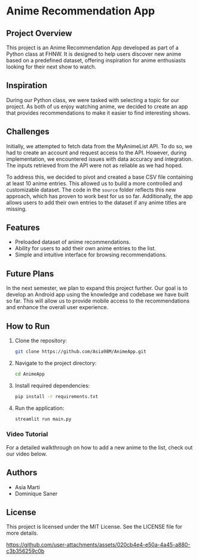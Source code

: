 # Anime Recommendation App

## Project Overview
This project is an Anime Recommendation App developed as part of a Python class at FHNW. It is designed to help users discover new anime based on a predefined dataset, offering inspiration for anime enthusiasts looking for their next show to watch.

## Inspiration
During our Python class, we were tasked with selecting a topic for our project. As both of us enjoy watching anime, we decided to create an app that provides recommendations to make it easier to find interesting shows.

## Challenges
Initially, we attempted to fetch data from the MyAnimeList API. To do so, we had to create an account and request access to the API. However, during implementation, we encountered issues with data accuracy and integration. The inputs retrieved from the API were not as reliable as we had hoped.

To address this, we decided to pivot and created a base CSV file containing at least 10 anime entries. This allowed us to build a more controlled and customizable dataset. The code in the `source` folder reflects this new approach, which has proven to work best for us so far. Additionally, the app allows users to add their own entries to the dataset if any anime titles are missing.

## Features
- Preloaded dataset of anime recommendations.
- Ability for users to add their own anime entries to the list.
- Simple and intuitive interface for browsing recommendations.

## Future Plans
In the next semester, we plan to expand this project further. Our goal is to develop an Android app using the knowledge and codebase we have built so far. This will allow us to provide mobile access to the recommendations and enhance the overall user experience.

## How to Run
1. Clone the repository:
   ```bash
   git clone https://github.com/Asia98M/AnimeApp.git
   ```
2. Navigate to the project directory:
   ```bash
   cd AnimeApp
   ```
3. Install required dependencies:
   ```bash
   pip install -r requirements.txt
   ```
4. Run the application:
   ```bash
   streamlit run main.py
   ```

### Video Tutorial
For a detailed walkthrough on how to add a new anime to the list, check out our video below.

## Authors
- Asia Marti
- Dominique Saner

## License
This project is licensed under the MIT License. See the LICENSE file for more details.




https://github.com/user-attachments/assets/020cb4e4-e50a-4a45-a880-c3b356259c0b

